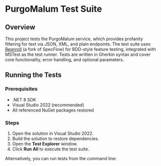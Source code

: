 # PurgoMalum Test Suite

## Overview

This project tests the PurgoMalum service, which provides profanity filtering for text via JSON, XML, and plain endpoints. The test suite uses [Reqnroll](https://reqnroll.net/) (a fork of SpecFlow) for BDD-style feature testing, integrated with MSTest as the test runner. Tests are written in Gherkin syntax and cover core functionality, error handling, and optional parameters.

## Running the Tests

### Prerequisites

- .NET 8 SDK
- Visual Studio 2022 (recommended)
- All referenced NuGet packages restored

### Steps

1. Open the solution in Visual Studio 2022.
2. Build the solution to restore dependencies.
3. Open the **Test Explorer** window.
4. Click **Run All** to execute the test suite.

Alternatively, you can run tests from the command line:

